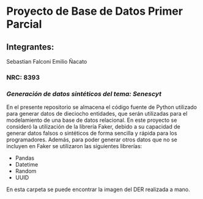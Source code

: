 # Proyecto de Base de Datos Primer Parcial
## Integrantes:
Sebastian Falconi
Emilio Ñacato
### NRC: 8393

### _Generación de datos sintéticos del tema: Senescyt_

En el presente repositorio se almacena el código fuente de Python utilizado para  generar datos de dieciocho entidades, que serán utilizadas para el modelamiento de una base de datos relacional. En este proyecto se consideró la utilización de la librería Faker, debido a su capacidad de generar datos falsos o sintéticos de forma sencilla y rápida para los programadores. Además, para poder generar otros datos que no se incluyen en Faker se utilizaron las siguientes librerías:

- Pandas
- Datetime
- Random
- UUID

En esta carpeta se puede encontrar la imagen del DER realizada a mano.
